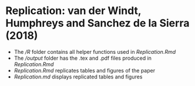 # Replication: van der Windt, Humphreys and Sanchez de la Sierra (2018)

* The _/R_ folder contains all helper functions used in _Replication.Rmd_
* The _/output_ folder has the .tex and .pdf files produced in _Replication.Rmd_
* _Replication.Rmd_ replicates tables and figures of the paper
* _Replication.md_ displays replicated tables and figures
